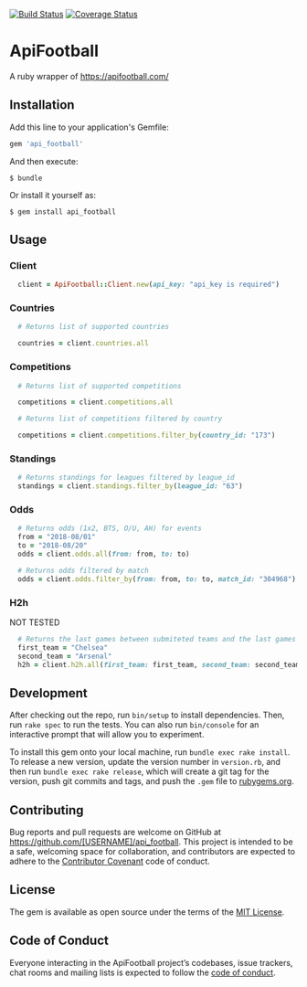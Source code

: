 [![Build Status](https://travis-ci.org/jdaviderb/api_football.svg?branch=master)](https://travis-ci.org/jdaviderb/api_football) [![Coverage Status](https://coveralls.io/repos/github/jdaviderb/api_football/badge.svg?branch=master)](https://coveralls.io/github/jdaviderb/api_football?branch=master)

# ApiFootball

A ruby wrapper of https://apifootball.com/

## Installation

Add this line to your application's Gemfile:

```ruby
gem 'api_football'
```

And then execute:

    $ bundle

Or install it yourself as:

    $ gem install api_football

## Usage

### Client

```ruby
  client = ApiFootball::Client.new(api_key: "api_key is required")
```

### Countries

```Ruby
  # Returns list of supported countries

  countries = client.countries.all
```

### Competitions

```Ruby
  # Returns list of supported competitions

  competitions = client.competitions.all

  # Returns list of competitions filtered by country

  competitions = client.competitions.filter_by(country_id: "173")
```

### Standings

```Ruby
  # Returns standings for leagues filtered by league_id
  standings = client.standings.filter_by(league_id: "63")
```

### Odds

```Ruby
  # Returns odds (1x2, BTS, O/U, AH) for events
  from = "2018-08/01"
  to = "2018-08/20"
  odds = client.odds.all(from: from, to: to)

  # Returns odds filtered by match
  odds = client.odds.filter_by(from: from, to: to, match_id: "304968")
```

### H2h
NOT TESTED
```Ruby
  # Returns the last games between submiteted teams and the last games of each team
  first_team = "Chelsea"
  second_team = "Arsenal"
  h2h = client.h2h.all(first_team: first_team, second_team: second_team)
```

## Development

After checking out the repo, run `bin/setup` to install dependencies. Then, run `rake spec` to run the tests. You can also run `bin/console` for an interactive prompt that will allow you to experiment.

To install this gem onto your local machine, run `bundle exec rake install`. To release a new version, update the version number in `version.rb`, and then run `bundle exec rake release`, which will create a git tag for the version, push git commits and tags, and push the `.gem` file to [rubygems.org](https://rubygems.org).

## Contributing

Bug reports and pull requests are welcome on GitHub at https://github.com/[USERNAME]/api_football. This project is intended to be a safe, welcoming space for collaboration, and contributors are expected to adhere to the [Contributor Covenant](http://contributor-covenant.org) code of conduct.

## License

The gem is available as open source under the terms of the [MIT License](https://opensource.org/licenses/MIT).

## Code of Conduct

Everyone interacting in the ApiFootball project’s codebases, issue trackers, chat rooms and mailing lists is expected to follow the [code of conduct](https://github.com/[USERNAME]/api_football/blob/master/CODE_OF_CONDUCT.md).
